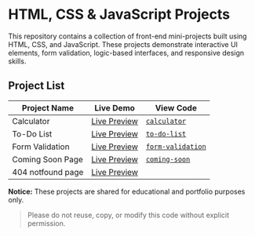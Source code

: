# HTML, CSS & JavaScript Projects

This repository contains a collection of front-end mini-projects built using HTML, CSS, and JavaScript. These projects demonstrate interactive UI elements, form validation, logic-based interfaces, and responsive design skills.

## Project List

| Project Name      | Live Demo                                                   |   View Code                            |
|------------------ |-------------------------------------------------------------|----------------------------------------|
| Calculator        | [Live Preview](https://calculator-by-ayesha.netlify.app/)   | [`calculator`](./calculator)           |
| To-Do List        | [Live Preview](https://to-do-list-ayesha.netlify.app/)      | [`to-do-list`](./to-do-list)           |
| Form Validation   | [Live Preview](https://form-validation-ayesha.netlify.app/) | [`form-validation`](./form-validation) |  
| Coming Soon Page  | [Live Preview](https://coming-soon-ayesha.netlify.app/)     | [`coming-soon`](./coming-soon)         |
| 404 notfound page | [Live Preview](https://404-pag-ayesha.netlify.app/)         |

**Notice:** These projects are shared for educational and portfolio purposes only.  
> Please do not reuse, copy, or modify this code without explicit permission.
